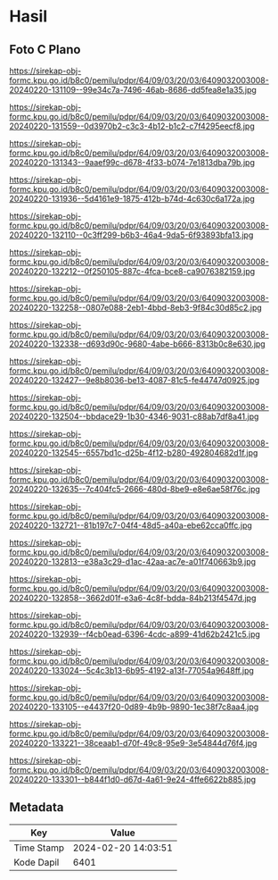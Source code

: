 # Hasil

## Foto C Plano

https://sirekap-obj-formc.kpu.go.id/b8c0/pemilu/pdpr/64/09/03/20/03/6409032003008-20240220-131109--99e34c7a-7496-46ab-8686-dd5fea8e1a35.jpg

https://sirekap-obj-formc.kpu.go.id/b8c0/pemilu/pdpr/64/09/03/20/03/6409032003008-20240220-131559--0d3970b2-c3c3-4b12-b1c2-c7f4295eecf8.jpg

https://sirekap-obj-formc.kpu.go.id/b8c0/pemilu/pdpr/64/09/03/20/03/6409032003008-20240220-131343--9aaef99c-d678-4f33-b074-7e1813dba79b.jpg

https://sirekap-obj-formc.kpu.go.id/b8c0/pemilu/pdpr/64/09/03/20/03/6409032003008-20240220-131936--5d4161e9-1875-412b-b74d-4c630c6a172a.jpg

https://sirekap-obj-formc.kpu.go.id/b8c0/pemilu/pdpr/64/09/03/20/03/6409032003008-20240220-132110--0c3ff299-b6b3-46a4-9da5-6f93893bfa13.jpg

https://sirekap-obj-formc.kpu.go.id/b8c0/pemilu/pdpr/64/09/03/20/03/6409032003008-20240220-132212--0f250105-887c-4fca-bce8-ca9076382159.jpg

https://sirekap-obj-formc.kpu.go.id/b8c0/pemilu/pdpr/64/09/03/20/03/6409032003008-20240220-132258--0807e088-2eb1-4bbd-8eb3-9f84c30d85c2.jpg

https://sirekap-obj-formc.kpu.go.id/b8c0/pemilu/pdpr/64/09/03/20/03/6409032003008-20240220-132338--d693d90c-9680-4abe-b666-8313b0c8e630.jpg

https://sirekap-obj-formc.kpu.go.id/b8c0/pemilu/pdpr/64/09/03/20/03/6409032003008-20240220-132427--9e8b8036-be13-4087-81c5-fe44747d0925.jpg

https://sirekap-obj-formc.kpu.go.id/b8c0/pemilu/pdpr/64/09/03/20/03/6409032003008-20240220-132504--bbdace29-1b30-4346-9031-c88ab7df8a41.jpg

https://sirekap-obj-formc.kpu.go.id/b8c0/pemilu/pdpr/64/09/03/20/03/6409032003008-20240220-132545--6557bd1c-d25b-4f12-b280-492804682d1f.jpg

https://sirekap-obj-formc.kpu.go.id/b8c0/pemilu/pdpr/64/09/03/20/03/6409032003008-20240220-132635--7c404fc5-2666-480d-8be9-e8e6ae58f76c.jpg

https://sirekap-obj-formc.kpu.go.id/b8c0/pemilu/pdpr/64/09/03/20/03/6409032003008-20240220-132721--81b197c7-04f4-48d5-a40a-ebe62cca0ffc.jpg

https://sirekap-obj-formc.kpu.go.id/b8c0/pemilu/pdpr/64/09/03/20/03/6409032003008-20240220-132813--e38a3c29-d1ac-42aa-ac7e-a01f740663b9.jpg

https://sirekap-obj-formc.kpu.go.id/b8c0/pemilu/pdpr/64/09/03/20/03/6409032003008-20240220-132858--3662d01f-e3a6-4c8f-bdda-84b213f4547d.jpg

https://sirekap-obj-formc.kpu.go.id/b8c0/pemilu/pdpr/64/09/03/20/03/6409032003008-20240220-132939--f4cb0ead-6396-4cdc-a899-41d62b2421c5.jpg

https://sirekap-obj-formc.kpu.go.id/b8c0/pemilu/pdpr/64/09/03/20/03/6409032003008-20240220-133024--5c4c3b13-6b95-4192-a13f-77054a9648ff.jpg

https://sirekap-obj-formc.kpu.go.id/b8c0/pemilu/pdpr/64/09/03/20/03/6409032003008-20240220-133105--e4437f20-0d89-4b9b-9890-1ec38f7c8aa4.jpg

https://sirekap-obj-formc.kpu.go.id/b8c0/pemilu/pdpr/64/09/03/20/03/6409032003008-20240220-133221--38ceaab1-d70f-49c8-95e9-3e54844d76f4.jpg

https://sirekap-obj-formc.kpu.go.id/b8c0/pemilu/pdpr/64/09/03/20/03/6409032003008-20240220-133301--b844f1d0-d67d-4a61-9e24-4ffe6622b885.jpg


## Metadata

| Key        | Value               |
| ---------- | ------------------- |
| Time Stamp | 2024-02-20 14:03:51 |
| Kode Dapil | 6401                |



